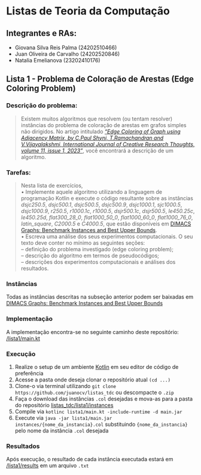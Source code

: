 # Listas de Teoria da Computação
## Integrantes e RAs:
- Giovana Silva Reis Palma (24202510466)
- Juan Oliveira de Carvalho (24202520846)
- Natalia Emelianova (23202410176)
  
## Lista 1 - Problema de Coloração de Arestas (Edge Coloring Problem)
### Descrição do problema:
> Existem muitos algoritmos que resolvem (ou tentam resolver) instâncias do problema de coloração de arestas em grafos simples não dirigidos. No artigo intitulado [_“Edge Coloring of Graph using Adjacency Matrix, by C.Paul Shyni, T.Ramachandran and V.Vijayalakshmi, International Journal of Creative Research Thoughts, volume 11, issue 1, 2023”_](https://ijcrt.org/papers/IJCRT2301140.pdf), você encontrará a descrição de um algoritmo.

### Tarefas:
>Nesta lista de exercícios,<br>
• Implemente aquele algoritmo utilizando a linguagem de programação Kotlin e execute o código resultante sobre as instâncias _dsjc250.5_, _dsjc500.1_, _dsjc500.5_, _dsjc500.9_, _dsjc1000.1_, _sjc1000.5_, _dsjc1000.9_, _r250.5_, _r1000.1c_, _r1000.5_, _dsjr500.1c_, _dsjr500.5_, _le450.25c_, _le450.25d_, _flat300_28_0_, _flat1000_50_0_, _flat1000_60_0_, _flat1000_76_0_, _latin_square_, _C2000.5_ e _C4000.5_, que estão disponíveis em [DIMACS Graphs: Benchmark Instances and Best Upper Bounds](https://cedric.cnam.fr/~porumbed/graphs/).<br>
• Escreva uma análise dos seus experimentos computacionais. O seu texto deve conter no mínimo as seguintes seções:<br>
– definição do problema investigado (edge coloring problem);<br>
– descrição do algoritmo em termos de pseudocódigos;<br>
– descrições dos experimentos computacionais e análises dos resultados.

### Instâncias
Todas as instâncias descritas na subseção anterior podem ser baixadas em [DIMACS Graphs: Benchmark Instances and Best Upper Bounds](https://cedric.cnam.fr/~porumbed/graphs/)

### Implementação
A implementação encontra-se no seguinte caminho deste repositório: [/lista1/main.kt](https://github.com/juanocv/listas_tdc/blob/main/lista1/main.kt)

### Execução
1. Realize o setup de um ambiente [Kotlin](https://kotlinlang.org/) em seu editor de código de preferência
2. Acesse a pasta onde deseja clonar o repositório atual `(cd ...)`
3. Clone-o via terminal utilizando `git clone https://github.com/juanocv/listas_tdc` ou descompacte o `.zip`
4. Faça o download das instâncias `.col` desejadas e mova-as para a pasta do repositório [listas_tdc/lista1/instances](https://github.com/juanocv/listas_tdc/tree/main/lista1/instances)
5. Compile via `kotlinc lista1/main.kt -include-runtime -d main.jar`
6. Execute via `java -jar lista1/main.jar instances/{nome_da_instancia}.col` substituindo `{nome_da_instancia}` pelo nome da instância `.col` desejada

### Resultados
Após execução, o resultado de cada instância executada estará em [/lista1/results](https://github.com/juanocv/listas_tdc/tree/main/lista1/results) em um arquivo `.txt`
